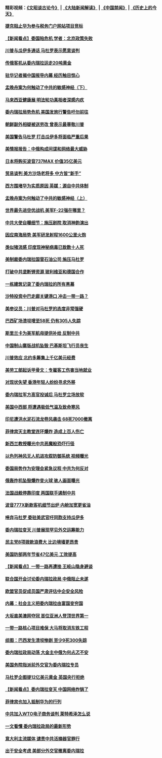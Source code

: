 #### 精彩视频：[《文昭谈古论今》](https://github.com/gfw-breaker/wenzhao) | [《大陆新闻解读》](https://github.com/gfw-breaker/ntdtv-comedy) | [《中国禁闻》](https://github.com/gfw-breaker/ntdtv-news) | [《历史上的今天》](https://github.com/gfw-breaker/today-in-history) 

#### [捷克阻止华为参与税务门户网站项目竞标](../pages/nsc418/n11013525.md?t=01302130) 

#### [【新闻看点】委国陷危机 学者：北京政策失败](../pages/nsc418/n11013287.md?t=01302130) 

#### [川普与瓜伊多通话 马杜罗表示愿意谈判](../pages/nsc418/n11013353.md?t=01302130) 

#### [传俄客机从委内瑞拉运走20吨黄金](../pages/nsc418/n11013224.md?t=01302130) 

#### [驻华记者揭中国报导内幕 经历触目惊心](../pages/nsc418/n11013118.md?t=01302130) 

#### [孟晚舟案为何触动了中共的敏感神经（下）](../pages/nsc418/n11008903.md?t=01302130) 

#### [马来西亚健康展 明法轮功真相者深感内疚](../pages/nsc418/n11010949.md?t=01302130) 

#### [委内瑞拉局势危机 美国发旅行警告吁勿前往](../pages/nsc418/n11012593.md?t=01302130) 

#### [朝鲜副外相疑被送劳改 曾表示最尊敬川普](../pages/nsc418/n11011872.md?t=01302130) 

#### [美国警告马杜罗 打击瓜伊多将面临严重后果](../pages/nsc418/n11011422.md?t=01302130) 

#### [美情报报告：中俄构成间谍和网络最大威胁](../pages/nsc418/n11011346.md?t=01302130) 

#### [日本将购买波音737MAX 价值35亿美元](../pages/nsc418/n11011238.md?t=01302130) 

#### [贸易谈判 美方沙场老将多 中方皆“新手”](../pages/nsc418/n11010973.md?t=01302130) 

#### [西方围堵华为实质原因 英媒：源自中共体制](../pages/nsc418/n11010190.md?t=01302130) 

#### [孟晚舟案为何触动了中共的敏感神经（上）](../pages/nsc418/n11008466.md?t=01302130) 

#### [世界最先进空优战机 美军F-22强在哪里？](../pages/nsc418/n11010323.md?t=01302130) 

#### [中共大使自曝细节：施压剧院 取消神韵演出](../pages/nsc418/n11008988.md?t=01302130) 

#### [因应南海局势 美军研发射程1600公里火炮](../pages/nsc418/n11010046.md?t=01302130) 

#### [类似猪流感 印度现神秘病毒已致数十人死](../pages/nsc418/n11009797.md?t=01302130) 

#### [美制裁委内瑞拉国营石油公司 施压马杜罗](../pages/nsc418/n11009006.md?t=01302130) 

#### [打破中共垄断锂资源 玻利维亚和德国合作](../pages/nsc418/n11008598.md?t=01302130) 

#### [一栋建筑记录了委内瑞拉的所有黑幕](../pages/nsc418/n11008614.md?t=01302130) 

#### [沙特投资中巴走廊关键港口 冲击一带一路？](../pages/nsc418/n11008620.md?t=01302130) 

#### [美参议员：川普对马杜罗的态度非常强硬](../pages/nsc418/n11008349.md?t=01302130) 

#### [巴西矿场溃坝增至58死 仍有305人失踪](../pages/nsc418/n11007445.md?t=01302130) 

#### [斯里兰卡为美军航母提供补给 反制中共](../pages/nsc418/n11007567.md?t=01302130) 

#### [中国制山寨版战机坠毁 巴基斯坦飞行员丧生](../pages/nsc418/n11007213.md?t=01302130) 

#### [川普效应 北约多筹集上千亿美元经费](../pages/nsc418/n11006307.md?t=01302130) 

#### [美劳工部起诉甲骨文：专雇客工伤害当地就业](../pages/nsc418/n11006396.md?t=01302130) 

#### [对现状失望 香港年轻人纷纷寻求外移](../pages/nsc418/n11006310.md?t=01302130) 

#### [委内瑞拉军方高官投诚后 马杜罗立场放软](../pages/nsc418/n11006068.md?t=01302130) 

#### [美国中西部 将遭遇极低气温及致命寒风](../pages/nsc418/n11006119.md?t=01302130) 

#### [印尼遭洪水泥石流龙卷风袭击 68死7000撤离](../pages/nsc418/n11005923.md?t=01302130) 

#### [菲律宾天主教堂连环爆炸 造成上百人伤亡](../pages/nsc418/n11005733.md?t=01302130) 

#### [新西兰教授曝光中共恶魔般恐吓行径](../pages/nsc418/n11004756.md?t=01302130) 

#### [以色列神风无人机进攻叙防御系统 视频曝光](../pages/nsc418/n11005042.md?t=01302130) 

#### [委国局势作为安理会紧急议程 中共为何反对](../pages/nsc418/n11005469.md?t=01302130) 

#### [俄轰炸机坠毁爆炸变火球 骇人画面曝光](../pages/nsc418/n11005421.md?t=01302130) 

#### [法国战舰停靠印度 两国联手遏制中共](../pages/nsc418/n11005288.md?t=01302130) 

#### [波音777X新款客机细节出炉 内舱加宽更省油](../pages/nsc418/n11005089.md?t=01302130) 

#### [唾弃马杜罗 委驻美武官吁同胞支持瓜伊多](../pages/nsc418/n11004923.md?t=01302130) 

#### [委内瑞拉变天 川普展现罕见外交运筹能力](../pages/nsc418/n11004848.md?t=01302130) 

#### [民主党8项拨款浪费大 比边境墙更昂贵](../pages/nsc418/n11004806.md?t=01302130) 

#### [美国防部两年节省47亿美元 工效提高](../pages/nsc418/n11004731.md?t=01302130) 

#### [【新闻看点】一带一路再遭挫 王岐山隐身避谈](../pages/nsc418/n11004511.md?t=01302130) 

#### [联合国开会讨论委内瑞拉政局 中俄阻止未遂](../pages/nsc418/n11004660.md?t=01302130) 

#### [欧盟官员促成员国严肃评估中企安全风险](../pages/nsc418/n11004719.md?t=01302130) 

#### [内幕：社会主义把委内瑞拉由富国变穷国](../pages/nsc418/n11004524.md?t=01302130) 

#### [大坂直美澳网夺冠 首位亚洲人登顶世界第一](../pages/nsc418/n11004368.md?t=01302130) 

#### [一带一路核心项目难保 大马将取消东铁工程](../pages/nsc418/n11004028.md?t=01302130) 

#### [组图：巴西发生溃坝惨剧 至少9死300失踪](../pages/nsc418/n11003193.md?t=01302130) 

#### [委内瑞拉政局动荡 大金主中俄为何忐忑不安](../pages/nsc418/n11002551.md?t=01302130) 

#### [美国务院指派前外交官为委内瑞拉专员](../pages/nsc418/n11002915.md?t=01302130) 

#### [马杜罗企图提12亿美元黄金 英国央行拒绝](../pages/nsc418/n11002812.md?t=01302130) 

#### [【新闻看点】委内瑞拉变天 中国网络炸锅了](../pages/nsc418/n11002302.md?t=01302130) 

#### [菲律宾也加入抵制华为的行列](../pages/nsc418/n11002576.md?t=01302130) 

#### [中共加入WTO电子商务谈判 莱特希泽怎么说](../pages/nsc418/n11002384.md?t=01302130) 

#### [一文看懂 委内瑞拉政局的最新形势](../pages/nsc418/n11002529.md?t=01302130) 

#### [意大利主流媒体 谴责中共活摘器官罪行](../pages/nsc418/n11001368.md?t=01302130) 

#### [出于安全考虑 美部分外交官撤离委内瑞拉](../pages/nsc418/n11002327.md?t=01302130) 

